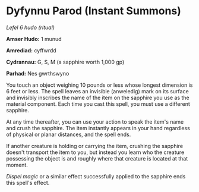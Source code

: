 # Dyfynnu Parod (Instant Summons)

*Lefel 6 hudo (ritual)*

**Amser Hudo:** 1 munud

**Amrediad:** cyffwrdd

**Cydrannau:** G, S, M (a sapphire worth 1,000 gp)

**Parhad:** Nes gwrthswyno

You touch an object weighing 10 pounds or less whose longest dimension is 6 feet or less. The spell leaves an invisible (anweledig) mark on its surface and invisibly inscribes the name of the item on the sapphire you use as the material component. Each time you cast this spell, you must use a different sapphire.

At any time thereafter, you can use your action to speak the item's name and crush the sapphire. The item instantly appears in your hand regardless of physical or planar distances, and the spell ends.

If another creature is holding or carrying the item, crushing the sapphire doesn't transport the item to you, but instead you learn who the creature possessing the object is and roughly where that creature is located at that moment.

*Dispel magic* or a similar effect successfully applied to the sapphire ends this spell's effect.